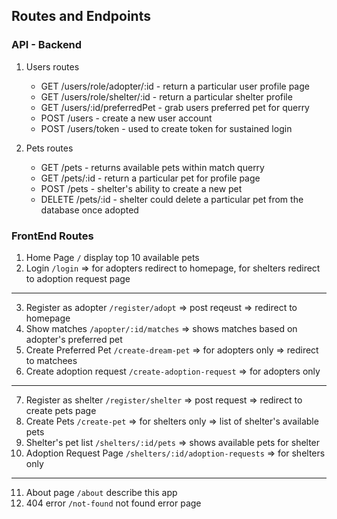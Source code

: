 ## Routes and Endpoints

### API - Backend
1. Users routes
   * GET /users/role/adopter/:id - return a particular user profile page
   * GET /users/role/shelter/:id - return a particular shelter profile
   * GET /users/:id/preferredPet - grab users preferred pet for querry
   * POST /users - create a new user account
   * POST /users/token - used to create token for sustained login

2. Pets routes
   * GET /pets - returns available pets within match querry
   * GET /pets/:id - return a particular pet for profile page
   * POST /pets - shelter's ability to create a new pet
   * DELETE /pets/:id - shelter could delete a particular pet from the database once adopted

### FrontEnd Routes
1. Home Page `/` display top 10 available pets
2. Login `/login` => for adopters redirect to homepage, for shelters redirect to adoption request page
___
3. Register as adopter `/register/adopt` => post reqeust => redirect to homepage
4. Show matches `/apopter/:id/matches` => shows matches based on adopter's preferred pet
5. Create Preferred Pet `/create-dream-pet` => for adopters only => redirect to matchees
6.  Create adoption request `/create-adoption-request` => for adopters only
___
7. Register as shelter `/register/shelter` => post request => redirect to create pets page
8. Create Pets `/create-pet` => for shelters only => list of shelter's available pets
9.  Shelter's pet list `/shelters/:id/pets` => shows available pets for shelter
10. Adoption Request Page `/shelters/:id/adoption-requests` => for shelters only
___
11. About page `/about` describe this app
12. 404 error `/not-found` not found error page